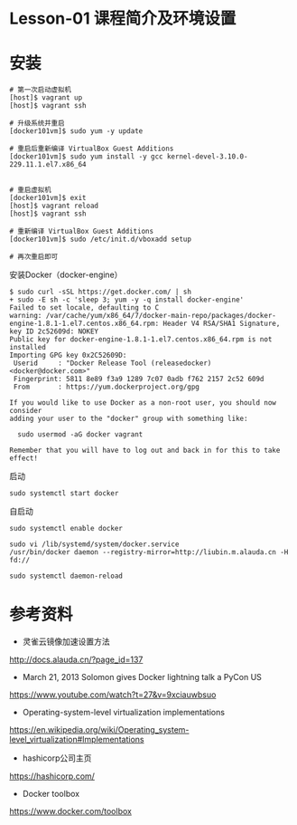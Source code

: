 # Lesson-01 课程简介及环境设置

# 安装

```
# 第一次启动虚拟机
[host]$ vagrant up
[host]$ vagrant ssh

# 升级系统并重启
[docker101vm]$ sudo yum -y update

# 重启后重新编译 VirtualBox Guest Additions
[docker101vm]$ sudo yum install -y gcc kernel-devel-3.10.0-229.11.1.el7.x86_64


# 重启虚拟机
[docker101vm]$ exit
[host]$ vagrant reload
[host]$ vagrant ssh

# 重新编译 VirtualBox Guest Additions
[docker101vm]$ sudo /etc/init.d/vboxadd setup

# 再次重启即可
```

安装Docker（docker-engine）

```
$ sudo curl -sSL https://get.docker.com/ | sh
+ sudo -E sh -c 'sleep 3; yum -y -q install docker-engine'
Failed to set locale, defaulting to C
warning: /var/cache/yum/x86_64/7/docker-main-repo/packages/docker-engine-1.8.1-1.el7.centos.x86_64.rpm: Header V4 RSA/SHA1 Signature, key ID 2c52609d: NOKEY
Public key for docker-engine-1.8.1-1.el7.centos.x86_64.rpm is not installed
Importing GPG key 0x2C52609D:
 Userid     : "Docker Release Tool (releasedocker) <docker@docker.com>"
 Fingerprint: 5811 8e89 f3a9 1289 7c07 0adb f762 2157 2c52 609d
 From       : https://yum.dockerproject.org/gpg

If you would like to use Docker as a non-root user, you should now consider
adding your user to the "docker" group with something like:

  sudo usermod -aG docker vagrant

Remember that you will have to log out and back in for this to take effect!

```

启动
```
sudo systemctl start docker
```

自启动
```
sudo systemctl enable docker
```


```
sudo vi /lib/systemd/system/docker.service
/usr/bin/docker daemon --registry-mirror=http://liubin.m.alauda.cn -H fd://

sudo systemctl daemon-reload
```

# 参考资料

- 灵雀云镜像加速设置方法

http://docs.alauda.cn/?page_id=137

- March 21, 2013 Solomon gives Docker lightning talk a PyCon US

https://www.youtube.com/watch?t=27&v=9xciauwbsuo

- Operating-system-level virtualization implementations

https://en.wikipedia.org/wiki/Operating_system-level_virtualization#Implementations

- hashicorp公司主页

https://hashicorp.com/

- Docker toolbox

https://www.docker.com/toolbox




